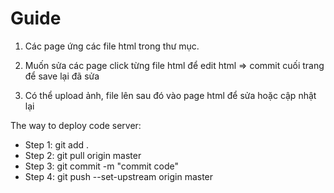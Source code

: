 # Guide

1. Các page ứng các file html trong thư mục.

2. Muốn sửa các page click từng file html để edit html => commit cuối trang để save lại đã sửa

3. Có thể upload ảnh, file lên sau đó vào page html để sửa hoặc cập nhật lại


The way to deploy code server:

- Step 1: git add .
- Step 2: git pull origin master
- Step 3: git commit -m "commit code"
- Step 4: git push --set-upstream origin master



